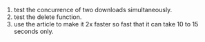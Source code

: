1. test the concurrence of two downloads simultaneously.
2. test the delete function.
3. use the article to make it 2x faster so fast that it can take 10 to 15 seconds only.